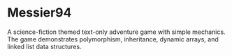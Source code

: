 # Messier94
A science-fiction themed text-only adventure game with simple mechanics. The game demonstrates polymorphism, inheritance, dynamic arrays, and linked list data structures. 
